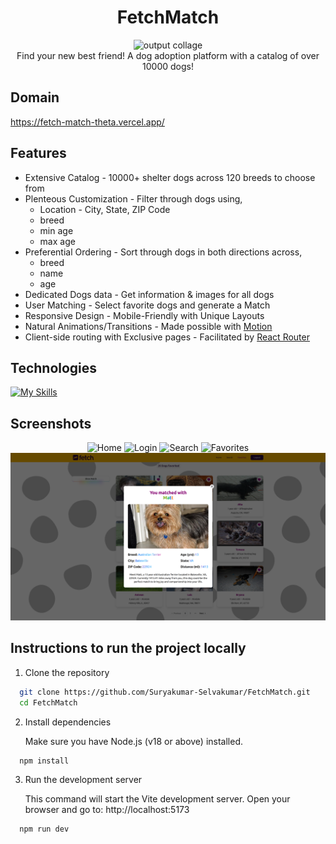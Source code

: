 <h1 align='center'>FetchMatch</h1>

<div align="center">
   <img width=auto height=auto src="./public/output-mobile.png" alt="output collage">
</div>

<div align='center'>Find your new best friend! A dog adoption platform with a catalog of over 10000 dogs!</div>

## Domain

https://fetch-match-theta.vercel.app/

## Features

- Extensive Catalog - 10000+ shelter dogs across 120 breeds to choose from
- Plenteous Customization - Filter through dogs using,
  - Location - City, State, ZIP Code
  - breed
  - min age
  - max age
- Preferential Ordering - Sort through dogs in both directions across,
  - breed
  - name
  - age
- Dedicated Dogs data - Get information & images for all dogs
- User Matching - Select favorite dogs and generate a Match
- Responsive Design - Mobile-Friendly with Unique Layouts
- Natural Animations/Transitions - Made possible with [Motion](https://motion.dev/)
- Client-side routing with Exclusive pages - Facilitated by [React Router](https://reactrouter.com/)

## Technologies

[![My Skills](https://skillicons.dev/icons?i=ts,react,tailwindcss,vite,vercel)](https://skillicons.dev)

## Screenshots

<div align="center">
   <img width=auto height=auto src="./public/output-pc-1.png" alt="Home">
   <img width=auto height=auto src="./public/output-pc-2.png" alt="Login">
   <img width=auto height=auto src="./public/output-pc-3.png" alt="Search">
   <img width=auto height=auto src="./public/output-pc-4.png" alt="Favorites">
   <img width=auto height=auto src="./public/output-pc-5.png" alt="Match">
</div>

## Instructions to run the project locally

1. Clone the repository

```bash
  git clone https://github.com/Suryakumar-Selvakumar/FetchMatch.git
  cd FetchMatch
```

2. Install dependencies

   Make sure you have Node.js (v18 or above) installed.

```bash
  npm install
```

3. Run the development server

   This command will start the Vite development server. Open your browser and go to: http://localhost:5173

```bash
  npm run dev
```
